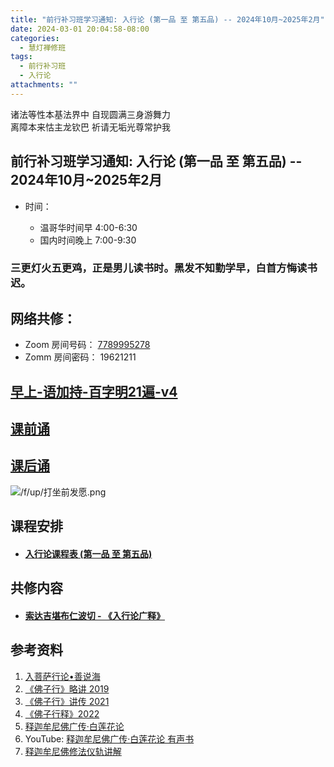 ```yaml
---
title: "前行补习班学习通知: 入行论 (第一品 至 第五品) -- 2024年10月~2025年2月"
date: 2024-03-01 20:04:58-08:00
categories:
  - 慧灯禅修班
tags:
  - 前行补习班
  - 入行论
attachments: ""
---
```

诸法等性本基法界中 自现圆满三身游舞力\
离障本来怙主龙钦巴 祈请无垢光尊常护我

## 前行补习班学习通知: 入行论 (第一品 至 第五品) -- 2024年10月~2025年2月

* 时间：

  * 温哥华时间早 4:00-6:30 
  * 国内时间晚上 7:00-9:30

### 三更灯火五更鸡，正是男儿读书时。黑发不知勤学早，白首方悔读书迟。

## 网络共修：

* Zoom 房间号码： [7789995278](https://us02web.zoom.us/j/7789995278?pwd=VjZmbWJFY2k2K0E5RVB2cTNIQmhqUT09)
* Zomm 房间密码： 19621211

## [早上-语加持-百字明21遍-v4](https://s3.ap-northeast-1.wasabisys.com/hdcx/hdv/v/yjc-bzm-2023-f4.mp4)

## [课前诵](https://s3.ap-northeast-1.wasabisys.com/hdcx/hdv/v/keqian2022.mp4)

## [课后诵](https://s3.ap-northeast-1.wasabisys.com/hdcx/hdv/videos/%E5%9B%9E%E5%90%91(2021%E7%89%88).mp4)

![/f/up/打坐前发愿.png](/f/up/打坐前发愿.png)

## 课程安排

* #### **[入行论课程表 (第一品 至 第五品) ](https://s3.ap-northeast-1.wasabisys.com/hdcx/hdv/f/up/%E5%85%A5%E8%A1%8C%E8%AE%BA%E5%AD%A6%E4%B9%A0%E9%80%9A%E7%9F%A5.html)**

## 共修内容

* #### [索达吉堪布仁波切 - 《入行论广释》](http://huidengchanxiu.net/refs/rxl)



## 参考资料

1. [](https://www.zhihuihai.net/%E6%99%BA%E6%82%B2%E5%AD%A6%E5%A0%82/2022%E4%BC%A0%E6%B3%95/%E4%BD%9B%E5%AD%90%E8%A1%8C%E9%87%8A2022/%E4%BD%9B%E5%AD%90%E8%A1%8C%E7%95%A5%E8%AE%B22019)[入菩萨行论•善说海](https://huidengchanxiu.net/refs/rxl/ssh)
2. [《佛子行》略讲 2019](https://www.zhihuihai.net/%E6%99%BA%E6%82%B2%E5%AD%A6%E5%A0%82/2022%E4%BC%A0%E6%B3%95/%E4%BD%9B%E5%AD%90%E8%A1%8C%E9%87%8A2022/%E4%BD%9B%E5%AD%90%E8%A1%8C%E7%95%A5%E8%AE%B22019)
3. [《佛子行》讲传 2021](https://www.zhihuihai.net/%E6%99%BA%E6%82%B2%E5%AD%A6%E5%A0%82/2022%E4%BC%A0%E6%B3%95/%E4%BD%9B%E5%AD%90%E8%A1%8C%E9%87%8A2022/%E4%BD%9B%E5%AD%90%E8%A1%8C%E8%AE%B2%E4%BC%A02021)
4. [《佛子行释》2022](https://www.zhihuihai.net/%E6%99%BA%E6%82%B2%E5%AD%A6%E5%A0%82/2022%E4%BC%A0%E6%B3%95/%E4%BD%9B%E5%AD%90%E8%A1%8C%E9%87%8A2022)
5. [释迦牟尼佛广传·白莲花论](https://huidengchanxiu.net/refs/cczj/blhl)
6. YouTube: [释迦牟尼佛广传·白莲花论 有声书](https://www.youtube.com/playlist?list=PLYOi3WbNHCBt5UiOjwBNPS8Uyl_3oWTHt)
7. [释迦牟尼佛修法仪轨讲解](https://mingguang.im/reading/%E9%87%8A%E8%BF%A6%E7%89%9F%E5%B0%BC%E4%BD%9B%E4%BF%AE%E6%B3%95%E4%BB%AA%E8%BD%A8%E8%AE%B2%E8%A7%A3)

[](/f/up/入行论学习通知.xlsx)
